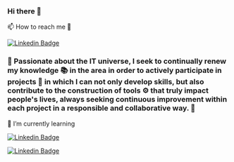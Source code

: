 ### Hi there 👋

<!--
**Camila-Isabela/Camila-Isabela** is a ✨ _special_ ✨ repository because its `README.md` (this file) appears on your GitHub profile.

Here are some ideas to get you started:

- 🔭 I’m currently working on ...
- 🌱 I’m currently learning ...
- 👯 I’m looking to collaborate on ...
- 🤔 I’m looking for help with ...
- 💬 Ask me about ...
- 📫 How to reach me: ...
- 😄 Pronouns: ...
- ⚡ Fun fact: ...
-->
📫 How to reach me 💬 

</a> [![Linkedin Badge](https://img.shields.io/badge/-LinkedIn-blue?style=flat-square&logo=Linkedin&logoColor=white&link=https://www.linkedin.com/in/camila-isabela/)](https://www.linkedin.com/in/camila-isabela/) 

### 🎈 Passionate about the IT universe, I seek to continually renew my knowledge 📚 in the area in order to actively participate in projects 📑 in which I can not only develop skills, but also contribute to the construction of tools  ⚙  that truly impact people's lives, always seeking continuous improvement within each project in a responsible and collaborative way. 🙌

🌱 I’m currently learning

<a target="_blank" rel="noopener noreferrer" href="https://camo.githubusercontent.com/df1b3148326786c637313ee851e7500306e23f40/68747470733a2f2f696d672e736869656c64732e696f2f62616467652f2d4a6176617363726970742d79656c6c6f773f7374796c653d666c61742d737175617265266c6f676f3d4a6176617363726970742323266c6f676f436f6c6f723d7768697465"><img src="https://camo.githubusercontent.com/df1b3148326786c637313ee851e7500306e23f40/68747470733a2f2f696d672e736869656c64732e696f2f62616467652f2d4a6176617363726970742d79656c6c6f773f7374796c653d666c61742d737175617265266c6f676f3d4a6176617363726970742323266c6f676f436f6c6f723d7768697465" alt="Linkedin Badge" data-canonical-src="https://img.shields.io/badge/-Javascript-yellow?style=flat-square&amp;logo=Javascript##&amp;logoColor=white" style="max-width:100%;"></a>

<a target="_blank" rel="noopener noreferrer" href="https://camo.githubusercontent.com/86fa24699e810b15e96e062ca543de7c559fe66f/68747470733a2f2f696d672e736869656c64732e696f2f62616467652f2d52656163742d626c61636b3f7374796c653d666c61742d737175617265266c6f676f3d52656163742323266c6f676f436f6c6f723d7768697465"><img src="https://camo.githubusercontent.com/86fa24699e810b15e96e062ca543de7c559fe66f/68747470733a2f2f696d672e736869656c64732e696f2f62616467652f2d52656163742d626c61636b3f7374796c653d666c61742d737175617265266c6f676f3d52656163742323266c6f676f436f6c6f723d7768697465" alt="Linkedin Badge" data-canonical-src="https://img.shields.io/badge/-React-black?style=flat-square&amp;logo=React##&amp;logoColor=white" style="max-width:100%;"></a>

 
